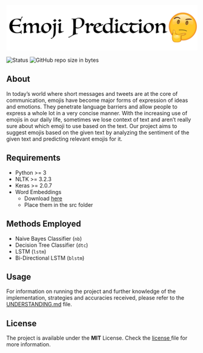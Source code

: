 ![logo](resources/header.png)

![Status](https://img.shields.io/pypi/status/Django.svg?style=for-the-badge) ![GitHub repo size in bytes](https://img.shields.io/github/repo-size/vedantpuri/emoji-prediction.svg?style=for-the-badge)

## About
In today’s world where short messages and tweets are at the core of communication, emojis have become major forms of expression of ideas and emotions. They penetrate language barriers and allow people to express a whole lot in a very concise manner. With the increasing use of emojis in our daily life, sometimes we lose context of text and aren’t really sure about which emoji to use based on the text. Our project aims to suggest emojis based on the given text by analyzing the sentiment of the given text and predicting relevant emojis for it.

## Requirements
 - Python >= 3
 - NLTK >= 3.2.3
 - Keras >= 2.0.7
 - Word Embeddings
    - Download [here](https://drive.google.com/open?id=0B13VF_-CUsHPN0dveFZBODlUU00)
    - Place them in the src folder

## Methods Employed
 - Naive Bayes Classifier (`nb`)
 - Decision Tree Classifier (`dtc`)
 - LSTM (`lstm`)
 - Bi-Directional LSTM (`blstm`)

## Usage
For information on running the project and further knowledge of the implementation, strategies and accuracies received, please refer to the [UNDERSTANDING.md](https://github.com/vedantpuri/emoji-prediction/blob/master/UNDERSTANDING.md) file.

## License
The project is available under the **MIT** License. Check the [license ](https://github.com/vedantpuri/emoji-prediction/blob/master/LICENSE.md) file for more information.
